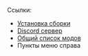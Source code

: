 Ссылки:  
- [Установка сборки](../../README.md#как-начать)
- [Discord сервер](https://discord.com/invite/AWStgXd)
- [Общий список модов](https://dynalist.io/d/uA_qEbXBVvv6URmWiV6cQqVr)
- Пункты меню справа
